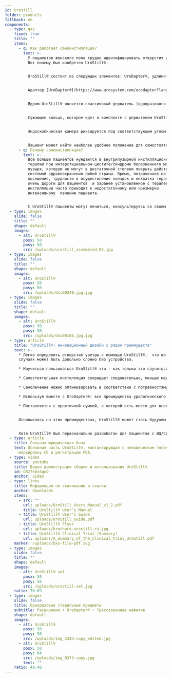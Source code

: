 ```yaml
---
id: urostill
folder: products
fallback: en
components:
  - type: qas
    fixed: true
    title: ""
    items:
      - q: Как работает самоинстилляция?
        text: >-
          У пациентов женского пола трудно идентифицировать отверстия уретры.
          Вот почему был изобретен UroStill®.


          UroStill® состоит из следующих элементов: UroDapter®, удлинитель, трехходовой кран и держатель UroStill® (для шприцев на 50 мл). Его дополнительными частями являются эндоскопическая камера, планшет и подставка для планшета. Вы можете приобрести их у нас или самостоятельно в другом месте. Для каждой инстилляции необходимо приобрести стерильные одноразовые элементы в комплекте с UroDapter®, удлинителем и трехходовым краном.


          Адаптер [UroDapter®](https://www.urosystem.com/urodapter?lang=ru) это единственная деталь, кончик которой входит в отверстие уретры для доставки раствора, используемого для лечения мочевого пузыря. К UroDapter® необходимо прикрепить удлиненную часть, а к удлинителю и шприцу - трехходовой кран. Эти два элемента передают раствор из шприца в UroDapter®.


          Ядром UroStill® является пластиковый держатель (одноразового использования), который надежно удерживает шприц и эндоскопическую камеру.


          Сужающее кольцо, которое идет в комплекте с держателем UroStill®, может быть помещено в держатель, так что UroStill® можно использовать и со шприцами на 20 мл. (Шприц с лекарством в комплект не входит.)


          Эндоскопическая камера фиксируется под соответствующим углом и на соответствующем расстоянии, поэтому она может обеспечить прекрасный обзор кончика UroDapter® и отверстия уретры. (Камера может освещать отверстие, поскольку она имеет встроенную светодиодную подсветку.) Изображение с камеры можно увидеть на любом совместимом смартфоне, планшете, ПК и т.д.  Небольшие устройства, такие как телефоны или планшеты, можно поставить на подставку. Камера (6LED, micro USB, 7 мм CA00523), подставка и смарт-устройство (наша рекомендация: Huawei Media Pad T3 8.0 16 ГБ) не являются обязательными.


          Пациент может найти наиболее удобное положение для самостоятельной инстилляции и легко следить за всем процессом на экране.
      - q: Почему самоинстилляция?
        text: >-
          Все больше пациентов нуждаются в внутрипузырной инстилляционной
          терапии при интерстициальном цистите/синдроме болезненного мочевого
          пузыря, которую не могут в достаточной степени покрыть действующей
          системой здравоохранения любой страны. Время, потраченное на
          посещение, трудности в осуществление поездок и нехватка терапевтов
          очень дороги для пациентов  и заранее установленное с терапевтом время
          инстилляции часто приводит к недостаточному или чрезмерно
          интенсивному  лечению пациента.


          С UroStill® пациенты могут лечиться, консультируясь со своим терапевтом  всякий раз, когда они чувствуют, что должны это сделать.
  - type: images
    slide: false
    title: ""
    shape: default
    images:
      - alt: UroStill®
        posx: 50
        posy: 50
        src: /uploads/urostill_assembled_02.jpg
  - type: images
    slide: false
    title: ""
    shape: default
    images:
      - alt: UroStill®
        posx: 50
        posy: 50
        src: /uploads/dsc00240.jpg.jpg
  - type: images
    slide: false
    title: ""
    shape: default
    images:
      - alt: UroStill®
        posx: 50
        posy: 50
        src: /uploads/dsc00166.jpg.jpg
  - type: article
    title: "UroStill®: инновационный дизайн с рядом преимуществ"
    text: >-
      * Легко определить отверстие уретры с помощью UroStill®,  что во многих
      случаях может быть довольно сложно без устройства.

      * Научиться пользоваться UroStill® это - как только это случиться, пациент может

      * Самостоятельная инстилляция сокращает следовательно, меньше медицинских расходов и времени в пути.

      * Самолечение можно оптимизировать в соответствии с потребностями пациента, а не с присутствия терапевта.

      * Используя вместе с UroDapter®: все преимущества урологического шприцевого адаптера применимы и к UroStill®.

      * Поставляется с практичной сумкой, в которой есть место для всех необходимых и дополнительных элементов, чтобы пациент мог


      Основываясь на этих преимуществах, UroStill® может стать будущим внутрипузырного лечения ИЦ/СБМП.


      Хотя UroStill® был первоначально разработан для пациентов с ИЦ/СБМП, он может использоваться при некоторых других состояниях, таких как лучевой цистит, вызванный лучевой или химиотерапией и рецидивирующих инфекций мочевыводящих путей.
  - type: article
    title: Сильная юридическая база
    text: Основная часть UroStill®, контактирующая с человеческим телом, имеет
      маркировку CE и регистрацию FDA.
  - type: video
    source: youtube
    title: Видео демонстрация сборки и использования UroStill®
    id: GR2fk6xSquQ
    anchor: video
  - type: links
    title: Информация по скачиванию и ссылки
    anchor: downloads
    items:
      - src: ""
        url: uploads/UroStill_Users_Manual_v1_2.pdf
        title: UroStill® User's Manual
      - title: UroStill® User's Guide
        url: uploads/UroStill_Guide.pdf
      - title: UroStill® Flyer
        url: uploads/brochure-urostill-ru.jpg
      - title: UroStill® Clinical Trial (Summary)
        url: uploads/A_Summary_of_the_Clinical_trial_UroStill.pdf
    marker: /uploads/bxs-file-pdf.svg
  - type: images
    slide: false
    title: ""
    shape: default
    images:
      - alt: UroStill® set
        posx: 50
        posy: 50
        src: /uploads/urostill-set.jpg
    ratio: 70.69
  - type: images
    slide: false
    title: Одноразовые стерильные предметы
    subtitle: Расширение + UroDapter® + Трехстороннее нажатие
    shape: default
    images:
      - alt: UroStill®
        posx: 50
        posy: 50
        src: /uploads/img_2344-copy_edited.jpg
      - alt: UroStill®
        posx: 50
        posy: 64
        src: /uploads/img_8373-copy.jpg
        text: ""
    ratio: 49.48
---
```

